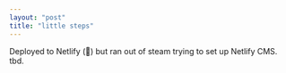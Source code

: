 ```yaml
---
layout: "post"
title: "little steps"
---
```


Deployed to Netlify (🎉) but ran out of steam trying to set up Netlify CMS. tbd.
